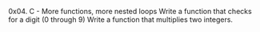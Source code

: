 0x04. C - More functions, more nested loops
Write a function that checks for a digit (0 through 9)
Write a function that multiplies two integers.
